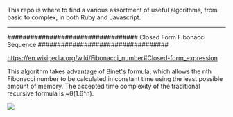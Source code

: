 This repo is where to find a various assortment of useful algorithms, from basic to complex, in both Ruby and Javascript.
   ___________________________________________________________________________________________________________________

##################################
Closed Form Fibonacci Sequence
##################################

https://en.wikipedia.org/wiki/Fibonacci_number#Closed-form_expression

This algorithm takes advantage of Binet's formula, which allows the nth Fibonacci number to be calculated in constant time using the least possible amount of memory. The accepted time complexity of the traditional recursive formula is ~θ(1.6^n).

<img src ="https://wikimedia.org/api/rest_v1/media/math/render/svg/ccab7a6cd419ca36abdddee5f576e9e63220f88f">
